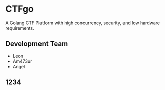 # CTFgo

A Golang CTF Platform with high concurrency, security, and low hardware requirements.

## Development Team

* Leon
* Am473ur
* Angel

## 1234
